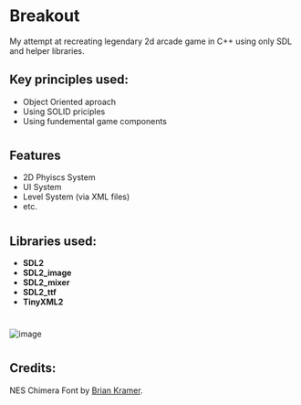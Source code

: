 # Breakout

My attempt at recreating legendary 2d arcade game in C++ using only SDL and helper libraries.

## Key principles used:
- Object Oriented aproach
- Using SOLID priciples
- Using fundemental game components
#
## Features
- 2D Phyiscs System
- UI System
- Level System (via XML files)
- etc.
#
## Libraries used:
- **SDL2**       
- **SDL2_image** 
- **SDL2_mixer** 
- **SDL2_ttf**   
- **TinyXML2**

#
![image](https://github.com/AnteDev00/Breakout/assets/151842550/097db566-f1dd-4473-8c53-7d90fc85f023)
#

## Credits:
NES Chimera Font by [Brian Kramer](https://www.pkeod.com/).
